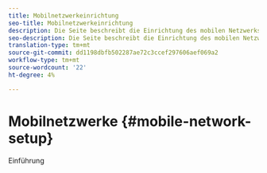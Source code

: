 ```yaml
---
title: Mobilnetzwerkeinrichtung
seo-title: Mobilnetzwerkeinrichtung
description: Die Seite beschreibt die Einrichtung des mobilen Netzwerks
seo-description: Die Seite beschreibt die Einrichtung des mobilen Netzwerks
translation-type: tm+mt
source-git-commit: dd1198dbfb502287ae72c3ccef297606aef069a2
workflow-type: tm+mt
source-wordcount: '22'
ht-degree: 4%

---
```



# Mobilnetzwerke {#mobile-network-setup}

Einführung

